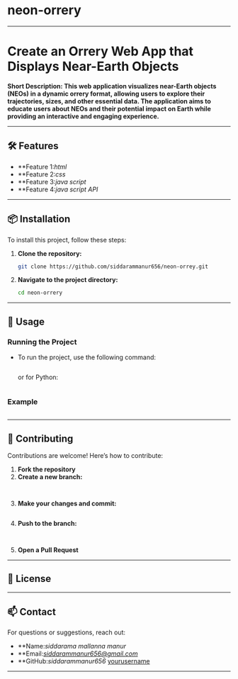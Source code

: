 # neon-orrery
---

# Create an Orrery Web App that Displays Near-Earth Objects

**Short Description: This web application visualizes near-Earth objects (NEOs) in a dynamic orrery format, allowing users to explore their trajectories, sizes, and other essential data. The application aims to educate users about NEOs and their potential impact on Earth while providing an interactive and engaging experience.** 

---

## 🛠️ Features

- **Feature 1:*html* 
- **Feature 2:*css*
- **Feature 3:*java script*
- **Feature 4:*java script API*

---

## 📦 Installation

To install this project, follow these steps:

1. **Clone the repository:**
   ```bash
   git clone https://github.com/siddarammanur656/neon-orrey.git
   ```
2. **Navigate to the project directory:**
   ```bash
   cd neon-orrery
   ```
---

## 🚀 Usage

### Running the Project

- To run the project, use the following command:
   ```bash

   ```
   or for Python:
   ```bash
   
   ```

### Example

```bash

```

---

## 🤝 Contributing

Contributions are welcome! Here’s how to contribute:

1. **Fork the repository**
2. **Create a new branch:**
   ```bash
  
   ```
3. **Make your changes and commit:**
   ```bash
   
   ```
4. **Push to the branch:**
   ```bash
 
   ```
5. **Open a Pull Request**

---

## 📄 License



---

## 📫 Contact

For questions or suggestions, reach out:

- **Name:*siddarama mallanna manur* 
- **Email:*siddarammanur656@gmail.com* 
- **GitHub:*siddarammanur656* [yourusername](https://github.com/siddarammanur656)

---

